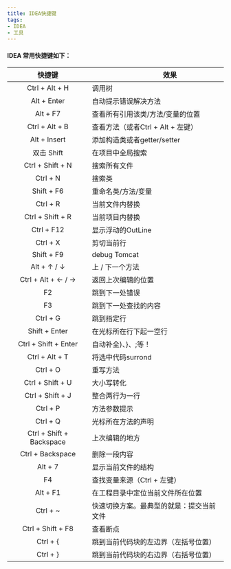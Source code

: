 ```yaml
---
title: IDEA快捷键
tags:
- IDEA
- 工具
---
```

#### IDEA 常用快捷键如下：
<!-- more -->
快捷键|　　　　效果　  　　　
:-:|-
Ctrl + Alt + H|调用树
Alt + Enter|自动提示错误解决方法
Alt + F7|查看所有引用该类/方法/变量的位置
Ctrl + Alt + B|查看方法（或者Ctrl + Alt + 左键）
Alt + Insert|添加构造类或者getter/setter
双击 Shift|在项目中全局搜索
Ctrl + Shift + N|搜索所有文件
Ctrl + N|搜索类
Shift + F6|重命名类/方法/变量
Ctrl + R|当前文件内替换
Ctrl + Shift + R|当前项目内替换
Ctrl + F12|显示浮动的OutLine
Ctrl + X|剪切当前行
Shift + F9|debug Tomcat
Alt + ↑ / ↓|上 / 下一个方法
Ctrl + Alt +  ← / →|返回上次编辑的位置
F2|跳到下一处错误
F3|跳到下一处查找的内容
Ctrl + G|跳到指定行
Shift + Enter|在光标所在行下起一空行
Ctrl + Shift + Enter|自动补全)、}、;等！
Ctrl + Alt + T|将选中代码surrond
Ctrl + O|重写方法
Ctrl + Shift + U|大小写转化
Ctrl + Shift + J|整合两行为一行
Ctrl + P|方法参数提示
Ctrl + Q|光标所在方法的声明
Ctrl + Shift + Backspace|上次编辑的地方
Ctrl + Backspace|删除一段内容
Alt + 7|显示当前文件的结构
F4| 查找变量来源（Ctrl + 左键）
Alt + F1|在工程目录中定位当前文件所在位置
Ctrl + ~|快速切换方案。最典型的就是：提交当前文件
Ctrl + Shift + F8|查看断点
Ctrl + {|跳到当前代码块的左边界（左括号位置）
Ctrl + }|跳到当前代码块的右边界（右括号位置）
